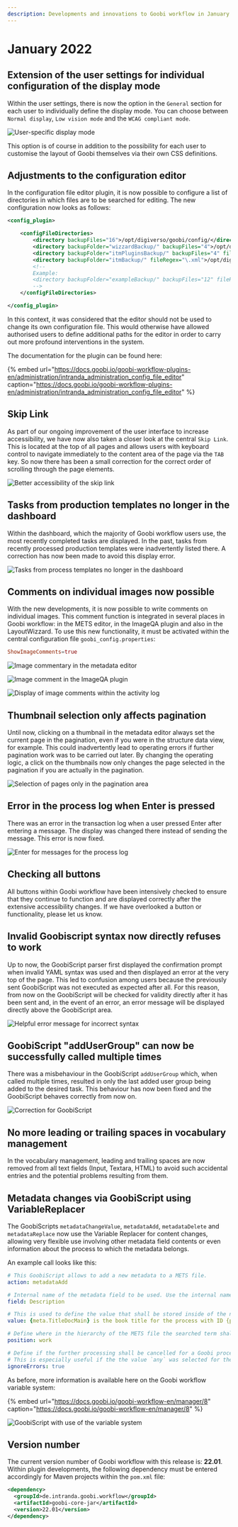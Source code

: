 ```yaml
---
description: Developments and innovations to Goobi workflow in January 2022
---
```


# January 2022

## Extension of the user settings for individual configuration of the display mode
Within the user settings, there is now the option in the `General` section for each user to individually define the display mode. You can choose between `Normal display`, `Low vision mode` and the `WCAG compliant mode`.

![User-specific display mode](../.gitbook/assets/2201_displayMode_en.png)

This option is of course in addition to the possibility for each user to customise the layout of Goobi themselves via their own CSS definitions.


## Adjustments to the configuration editor
In the configuration file editor plugin, it is now possible to configure a list of directories in which files are to be searched for editing. The new configuration now looks as follows:


```xml
<config_plugin>

    <configFileDirectories>
        <directory backupFiles="16">/opt/digiverso/goobi/config/</directory>
        <directory backupFolder="wizzardBackup/" backupFiles="4">/opt/digiverso/layoutwizzard/</directory>
        <directory backupFolder="itmPluginsBackup/" backupFiles="4" fileRegex="\.xml">/opt/digiverso/itm/plugins/config/</directory>
        <directory backupFolder="itmBackup/" fileRegex="\.xml">/opt/digiverso/itm/config/</directory>
        <!--
        Example:
        <directory backupFolder="exampleBackup/" backupFiles="12" fileRegex="\.xml">/opt/digiverso/example/config/</directory>
        -->
    </configFileDirectories>

</config_plugin>
```

In this context, it was considered that the editor should not be used to change its own configuration file. This would otherwise have allowed authorised users to define additional paths for the editor in order to carry out more profound interventions in the system.

The documentation for the plugin can be found here:

{% embed url="https://docs.goobi.io/goobi-workflow-plugins-en/administration/intranda_administration_config_file_editor" caption="https://docs.goobi.io/goobi-workflow-plugins-en/administration/intranda_administration_config_file_editor" %}


## Skip Link
As part of our ongoing improvement of the user interface to increase accessibility, we have now also taken a closer look at the central `Skip Link`. This is located at the top of all pages and allows users with keyboard control to navigate immediately to the content area of the page via the `TAB` key. So now there has been a small correction for the correct order of scrolling through the page elements.

![Better accessibility of the skip link](../.gitbook/assets/2201_skiplink_en.png)


## Tasks from production templates no longer in the dashboard
Within the dashboard, which the majority of Goobi workflow users use, the most recently completed tasks are displayed. In the past, tasks from recently processed production templates were inadvertently listed there. A correction has now been made to avoid this display error.

![Tasks from process templates no longer in the dashboard](../.gitbook/assets/2201_dashboard_en.png)


## Comments on individual images now possible
With the new developments, it is now possible to write comments on individual images. This comment function is integrated in several places in Goobi workflow: in the METS editor, in the ImageQA plugin and also in the LayoutWizzard. To use this new functionality, it must be activated within the central configuration file `goobi_config.properties`:

```toml
ShowImageComments=true
```

![Image commentary in the metadata editor](../.gitbook/assets/2201_imagecomment1_en.png)

![Image comment in the ImageQA plugin](../.gitbook/assets/2201_imagecomment2_en.png)

![Display of image comments within the activity log](../.gitbook/assets/2201_imagecomment3_en.png)


## Thumbnail selection only affects pagination
Until now, clicking on a thumbnail in the metadata editor always set the current page in the pagination, even if you were in the structure data view, for example. This could inadvertently lead to operating errors if further pagination work was to be carried out later. By changing the operating logic, a click on the thumbnails now only changes the page selected in the pagination if you are actually in the pagination.

![Selection of pages only in the pagination area](../.gitbook/assets/2201_pagination_en.png)


## Error in the process log when Enter is pressed
There was an error in the transaction log when a user pressed Enter after entering a message. The display was changed there instead of sending the message. This error is now fixed.

![Enter for messages for the process log](../.gitbook/assets/2201_processlog_en.png)


## Checking all buttons
All buttons within Goobi workflow have been intensively checked to ensure that they continue to function and are displayed correctly after the extensive accessibility changes. If we have overlooked a button or functionality, please let us know.


## Invalid Goobiscript syntax now directly refuses to work
Up to now, the GoobiScript parser first displayed the confirmation prompt when invalid YAML syntax was used and then displayed an error at the very top of the page. This led to confusion among users because the previously sent GoobiScript was not executed as expected after all. For this reason, from now on the GoobiScript will be checked for validity directly after it has been sent and, in the event of an error, an error message will be displayed directly above the GoobiScript area.

![Helpful error message for incorrect syntax](../.gitbook/assets/2201_goobiscriptparser_en.png)


## GoobiScript "addUserGroup" can now be successfully called multiple times
There was a misbehaviour in the GoobiScript `addUserGroup` which, when called multiple times, resulted in only the last added user group being added to the desired task. This behaviour has now been fixed and the GoobiScript behaves correctly from now on.

![Correction for GoobiScript](../.gitbook/assets/2201_addUserGroup_en.png)


## No more leading or trailing spaces in vocabulary management
In the vocabulary management, leading and trailing spaces are now removed from all text fields (Input, Textara, HTML) to avoid such accidental entries and the potential problems resulting from them.


## Metadata changes via GoobiScript using VariableReplacer
The GoobiScripts `metadataChangeValue`, `metadataAdd`, `metadataDelete` and `metadataReplace` now use the Variable Replacer for content changes, allowing very flexible use involving other metadata field contents or even information about the process to which the metadata belongs.

An example call looks like this:

```yaml
# This GoobiScript allows to add a new metadata to a METS file.
action: metadataAdd

# Internal name of the metadata field to be used. Use the internal name here (e.g. `TitleDocMain`), not the translated display name (e.g. `Main title`).
field: Description

# This is used to define the value that shall be stored inside of the newly created metadata field.
value: {meta.TitleDocMain} is the book title for the process with ID {processid}.

# Define where in the hierarchy of the METS file the searched term shall be replaced. Possible values are: `work` `top` `child` `any`
position: work

# Define if the further processing shall be cancelled for a Goobi process if an error occures (`false`) or if the processing should skip errors and move on (`true`).
# This is especially useful if the the value `any` was selected for the position.
ignoreErrors: true
```

As before, more information is available here on the Goobi workflow variable system:

{% embed url="https://docs.goobi.io/goobi-workflow-en/manager/8" caption="https://docs.goobi.io/goobi-workflow-en/manager/8" %}

![GoobiScript with use of the variable system](../.gitbook/assets/2201_goobiscript_en.png)


## Version number
The current version number of Goobi workflow with this release is: **22.01**.
Within plugin developments, the following dependency must be entered accordingly for Maven projects within the `pom.xml` file:

```xml
<dependency>
  <groupId>de.intranda.goobi.workflow</groupId>
  <artifactId>goobi-core-jar</artifactId>
  <version>22.01</version>
</dependency>
```